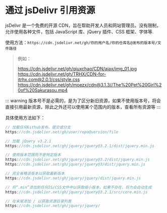 <!--
 * @Descripttion: 
 * @version: 
 * @Author: qiuxchao
 * @Date: 2022-07-22 14:37:39
 * @LastEditors: qiuxchao
 * @LastEditTime: 2022-07-22 14:53:21
-->
# 通过 jsDelivr 引用资源

jsDelivr 是一个免费的开源 CDN，旨在帮助开发人员和网站管理员。没有限制，允许使用各种文件，包括 JavaScript 库、jQuery 插件、CSS 框架、字体等.

使用方法：`https://cdn.jsdelivr.net/gh/你的用户名/你的仓库名@发布的版本号/文件路径`

> 例如：
>
> <https://cdn.jsdelivr.net/gh/qiuxchao/CDN/ajax/img_01.jpg>
> <https://cdn.jsdelivr.net/gh/TRHX/CDN-for-itrhx.com@2.0.1/css/style.css>
> <https://cdn.jsdelivr.net/gh/moezx/cdn@3.1.3//The%20Pet%20Girl%20of%20Sakurasou.mp4>

::: warning
版本号不是必需的，是为了区分新旧资源，如果不使用版本号，将会直接引用最新资源，除此之外还可以使用某个范围内的版本，查看所有资源等
:::

具体使用方法如下：

```js
// 加载任何Github发布、提交或分支
https://cdn.jsdelivr.net/gh/user/repo@version/file

// 加载 jQuery v3.2.1
https://cdn.jsdelivr.net/gh/jquery/jquery@3.2.1/dist/jquery.min.js

// 使用版本范围而不是特定版本
https://cdn.jsdelivr.net/gh/jquery/jquery@3.2/dist/jquery.min.js
https://cdn.jsdelivr.net/gh/jquery/jquery@3/dist/jquery.min.js

// 完全省略该版本以获取最新版本
https://cdn.jsdelivr.net/gh/jquery/jquery/dist/jquery.min.js

// 将“.min”添加到任何JS/CSS文件中以获取缩小版本，如果不存在，将为会自动生成
https://cdn.jsdelivr.net/gh/jquery/jquery@3.2.1/src/core.min.js

// 在末尾添加 / 以获取资源目录列表
https://cdn.jsdelivr.net/gh/jquery/jquery/
```
